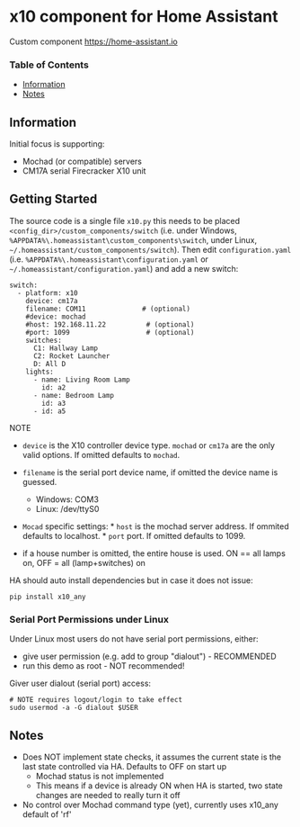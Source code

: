# x10 component for Home Assistant

Custom component https://home-assistant.io


### Table of Contents
* [Information](#information)
* [Notes](#notes)


## Information

Initial focus is supporting:
  * Mochad (or compatible) servers
  * CM17A serial Firecracker X10 unit

## Getting Started

The source code is a single file `x10.py` this needs to be placed
`<config_dir>/custom_components/switch` (i.e. under Windows,
`%APPDATA%\.homeassistant\custom_components\switch`, under Linux,
`~/.homeassistant/custom_components/switch`). Then edit `configuration.yaml`
(i.e. `%APPDATA%\.homeassistant\configuration.yaml` or
`~/.homeassistant/configuration.yaml`) and add a new switch:

    switch:
      - platform: x10
        device: cm17a
        filename: COM11              # (optional)
        #device: mochad
        #host: 192.168.11.22          # (optional)
        #port: 1099                   # (optional)
        switches:
          C1: Hallway Lamp
          C2: Rocket Launcher
          D: All D
        lights:
          - name: Living Room Lamp
            id: a2
          - name: Bedroom Lamp
            id: a3
          - id: a5

NOTE

  * `device` is the X10 controller device type. `mochad` or `cm17a` are the only valid options. If omitted defaults to `mochad`.
  * `filename` is the serial port device name, if omitted the device name is guessed.
      * Windows: COM3
      * Linux: /dev/ttyS0

  * `Mocad` specific settings:
          * `host` is the mochad server address. If ommited defaults to localhost.
          * `port` port.  If omitted defaults to 1099.
  * if a house number is omitted, the entire house is used. ON == all lamps on, OFF = all (lamp+switches) on

HA should auto install dependencies but in case it does not issue:

    pip install x10_any

### Serial Port Permissions under Linux

Under Linux most users do not have serial port permissions,
either:

  * give user permission (e.g. add to group "dialout") - RECOMMENDED
  * run this demo as root - NOT recommended!

Giver user dialout (serial port) access:

    # NOTE requires logout/login to take effect
    sudo usermod -a -G dialout $USER

## Notes

  * Does NOT implement state checks, it assumes the current state is the last state controlled via HA. Defaults to OFF on start up
    * Mochad status is not implemented
    * This means if a device is already ON when HA is started, two state changes are needed to really turn it off
  * No control over Mochad command type (yet), currently uses x10_any default of 'rf'

